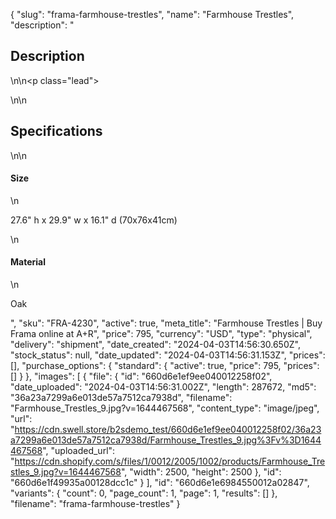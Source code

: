 {
  "slug": "frama-farmhouse-trestles",
  "name": "Farmhouse Trestles",
  "description": "<h2>Description</h2>\n<!-- split -->\n<p class=\"lead\"> </p>\n<!-- split -->\n<h2>Specifications</h2>\n<!-- split -->\n<h4>Size</h4>\n<p>27.6\" h x 29.9\" w x 16.1\" d (70x76x41cm)</p>\n<h4>Material</h4>\n<p>Oak</p>",
  "sku": "FRA-4230",
  "active": true,
  "meta_title": "Farmhouse Trestles | Buy Frama online at A+R",
  "price": 795,
  "currency": "USD",
  "type": "physical",
  "delivery": "shipment",
  "date_created": "2024-04-03T14:56:30.650Z",
  "stock_status": null,
  "date_updated": "2024-04-03T14:56:31.153Z",
  "prices": [],
  "purchase_options": {
    "standard": {
      "active": true,
      "price": 795,
      "prices": []
    }
  },
  "images": [
    {
      "file": {
        "id": "660d6e1ef9ee040012258f02",
        "date_uploaded": "2024-04-03T14:56:31.002Z",
        "length": 287672,
        "md5": "36a23a7299a6e013de57a7512ca7938d",
        "filename": "Farmhouse_Trestles_9.jpg?v=1644467568",
        "content_type": "image/jpeg",
        "url": "https://cdn.swell.store/b2sdemo_test/660d6e1ef9ee040012258f02/36a23a7299a6e013de57a7512ca7938d/Farmhouse_Trestles_9.jpg%3Fv%3D1644467568",
        "uploaded_url": "https://cdn.shopify.com/s/files/1/0012/2005/1002/products/Farmhouse_Trestles_9.jpg?v=1644467568",
        "width": 2500,
        "height": 2500
      },
      "id": "660d6e1f49935a00128dcc1c"
    }
  ],
  "id": "660d6e1e6984550012a02847",
  "variants": {
    "count": 0,
    "page_count": 1,
    "page": 1,
    "results": []
  },
  "filename": "frama-farmhouse-trestles"
}